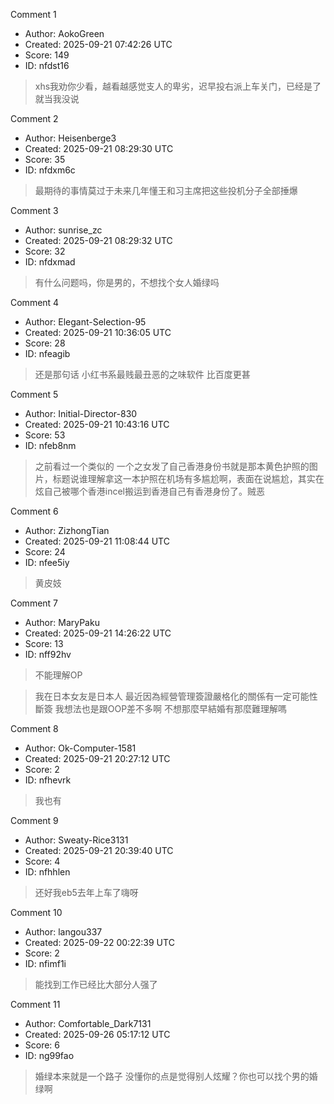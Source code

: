Comment 1

- Author: AokoGreen
- Created: 2025-09-21 07:42:26 UTC
- Score: 149
- ID: nfdst16

> xhs我劝你少看，越看越感觉支人的卑劣，迟早投右派上车关门，已经是了就当我没说

Comment 2

- Author: Heisenberge3
- Created: 2025-09-21 08:29:30 UTC
- Score: 35
- ID: nfdxm6c

> 最期待的事情莫过于未来几年懂王和习主席把这些投机分子全部捶爆

Comment 3

- Author: sunrise_zc
- Created: 2025-09-21 08:29:32 UTC
- Score: 32
- ID: nfdxmad

> 有什么问题吗，你是男的，不想找个女人婚绿吗

Comment 4

- Author: Elegant-Selection-95
- Created: 2025-09-21 10:36:05 UTC
- Score: 28
- ID: nfeagib

> 还是那句话 小红书系最贱最丑恶的之味软件 比百度更甚

Comment 5

- Author: Initial-Director-830
- Created: 2025-09-21 10:43:16 UTC
- Score: 53
- ID: nfeb8nm

> 之前看过一个类似的 一个之女发了自己香港身份书就是那本黄色护照的图片，标题说谁理解拿这一本护照在机场有多尴尬啊，表面在说尴尬，其实在炫自己被哪个香港incel搬运到香港自己有香港身份了。贼恶

Comment 6

- Author: ZizhongTian
- Created: 2025-09-21 11:08:44 UTC
- Score: 24
- ID: nfee5iy

> 黄皮妓

Comment 7

- Author: MaryPaku
- Created: 2025-09-21 14:26:22 UTC
- Score: 13
- ID: nff92hv

> 不能理解OP

> 我在日本女友是日本人 最近因為經營管理簽證嚴格化的關係有一定可能性斷簽
> 我想法也是跟OOP差不多啊 不想那麼早結婚有那麼難理解嗎

Comment 8

- Author: Ok-Computer-1581
- Created: 2025-09-21 20:27:12 UTC
- Score: 2
- ID: nfhevrk

> 我也有

Comment 9

- Author: Sweaty-Rice3131
- Created: 2025-09-21 20:39:40 UTC
- Score: 4
- ID: nfhhlen

> 还好我eb5去年上车了嗨呀

Comment 10

- Author: langou337
- Created: 2025-09-22 00:22:39 UTC
- Score: 2
- ID: nfimf1i

> 能找到工作已经比大部分人强了

Comment 11

- Author: Comfortable_Dark7131
- Created: 2025-09-26 05:17:12 UTC
- Score: 6
- ID: ng99fao

> 婚绿本来就是一个路子 没懂你的点是觉得别人炫耀？你也可以找个男的婚绿啊
